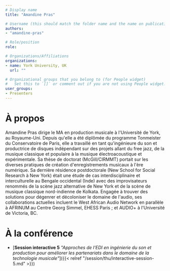 ```yaml
---
# Display name
title: "Amandine Pras"

# Username (this should match the folder name and the name on publications)
authors:
- "amandine-pras"

# Role/position
role:

# Organizations/Affiliations
organizations:
- name: York University, UK
  url: ""

# Organizational groups that you belong to (for People widget)
#   Set this to `[]` or comment out if you are not using People widget.
user_groups:
- Presenters
---
```


# À propos

Amandine Pras dirige le MA en production musicale à l'Université de York, au Royaume-Uni. Depuis qu'elle a été diplômée du programme Tonmeister du Conservatoire de Paris, elle a travaillé en tant qu'ingénieure du son et productrice de disques indépendant sur des projets allant du free jazz, de la musique classique et populaire à la musique électroacoustique et expérimentale. Sa thèse de doctorat (McGill/CIRMMT) portait sur les diverses pratiques de création d'enregistrements musicaux à l'ère numérique. Sa dernière résidence postdoctorale (New School for Social Research à New York) était une étude de cas interdisciplinaire et interculturelle au Bengale occidental (Inde) avec des improvisateurs renommés de la scène jazz alternative de New York et de la scène de musique classique nord-indienne de Kolkata. Engagée à trouver des solutions pour dégenrer et décoloniser le domaine de l'audio, ses collaborations actuelles incluent le West African Audio Network en parallèle à AFRINUM au Centre Georg Simmel, EHESS Paris ; et AUDIO+ à l'Université de Victoria, BC.



# À la conférence

- [**Session interactive 5** *"Approches de l'EDI en ingénierie du son et production pour améliorer les partenariats dans le domaine de la technologie musicale"*]({{< relref "/session/thu/interactive-session-5.md" >}})